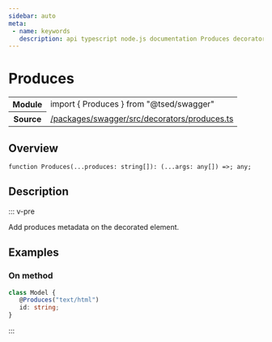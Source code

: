```yaml
---
sidebar: auto
meta:
 - name: keywords
   description: api typescript node.js documentation Produces decorator
---
```

# Produces <Badge text="Decorator" type="decorator"/>
<!-- Summary -->
<section class="symbol-info"><table class="is-full-width"><tbody><tr><th>Module</th><td><div class="lang-typescript"><span class="token keyword">import</span> { Produces }&nbsp;<span class="token keyword">from</span>&nbsp;<span class="token string">"@tsed/swagger"</span></div></td></tr><tr><th>Source</th><td><a href="https://github.com/Romakita/ts-express-decorators/blob/v4.31.4/packages/swagger/src/decorators/produces.ts#L0-L0">/packages/swagger/src/decorators/produces.ts</a></td></tr></tbody></table></section>

<!-- Overview -->
## Overview


<pre><code class="typescript-lang ">function <span class="token function">Produces</span><span class="token punctuation">(</span>...produces<span class="token punctuation">:</span> <span class="token keyword">string</span><span class="token punctuation">[</span><span class="token punctuation">]</span><span class="token punctuation">)</span><span class="token punctuation">:</span> <span class="token punctuation">(</span>...args<span class="token punctuation">:</span> <span class="token keyword">any</span><span class="token punctuation">[</span><span class="token punctuation">]</span><span class="token punctuation">)</span> =&gt<span class="token punctuation">;</span> <span class="token keyword">any</span><span class="token punctuation">;</span></code></pre>



<!-- Description -->
## Description

::: v-pre

Add produces metadata on the decorated element.

## Examples
### On method

```typescript
class Model {
   @Produces("text/html")
   id: string;
}
```


:::